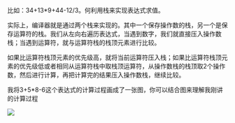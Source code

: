 比如：34+13*9+44-12/3。何利用栈来实现表达式求值。

实际上，编译器就是通过两个栈来实现的。其中一个保存操作数的栈，另一个是保存运算符的栈。我们从左向右遍历表达式，当遇到数字，我们就直接压入操作数栈；当遇到运算符，就与运算符栈的栈顶元素进行比较。

如果比运算符栈顶元素的优先级高，就将当前运算符压入栈；如果比运算符栈顶元素的优先级低或者相同从运算符栈中取栈顶运算符，从操作数栈的栈顶取2个操作数，然后进行计算，再把计算完的结果压入操作数栈，继续比较。

我将3+5*8-6这个表达式的计算过程画成了一张图，你可以结合图来理解我刚讲的计算过程

![](D:\Work\TyporaNotes\note\数据结构与算法之美\pict\8-1+.jpg)

